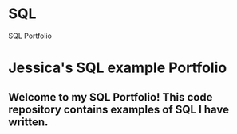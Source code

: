# SQL
SQL Portfolio

# Jessica's SQL example Portfolio 

## Welcome to my SQL Portfolio! This code repository contains examples of SQL I have written. 
